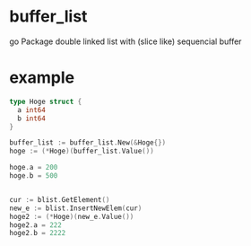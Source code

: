 # buffer_list
go Package  double linked list with (slice like) sequencial buffer

# example
```go
type Hoge struct {
  a int64
  b int64
}

buffer_list := buffer_list.New(&Hoge{})
hoge := (*Hoge)(buffer_list.Value())

hoge.a = 200
hoge.b = 500


cur := blist.GetElement()
new_e := blist.InsertNewElem(cur)
hoge2 := (*Hoge)(new_e.Value())
hoge2.a = 222
hoge2.b = 2222


```
